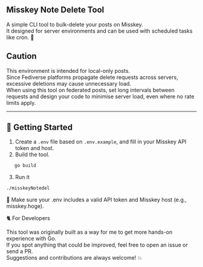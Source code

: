## Misskey Note Delete Tool

A simple CLI tool to bulk-delete your posts on Misskey.  
It designed for server environments and can be used with scheduled tasks like cron. 🚀

## Caution

This environment is intended for local-only posts.  
Since Fediverse platforms propagate delete requests across servers, excessive deletions may cause unnecessary load.  
When using this tool on federated posts, set long intervals between requests and design your 
code to minimise server load, even where no rate limits apply.

---

## 🚀 Getting Started

1. Create a `.env` file based on `.env.example`, and fill in your Misskey API token and host.
2. Build the tool.

```bash
   go build
```
3. Run it

```bash
./misskeyNotedel
```

🧫 Make sure your .env includes a valid API token and Misskey host (e.g., misskey.hoge).

🐈 For Developers

This tool was originally built as a way for me to get more hands-on experience with Go.  
If you spot anything that could be improved, feel free to open an issue or send a PR.  
Suggestions and contributions are always welcome! 💥

